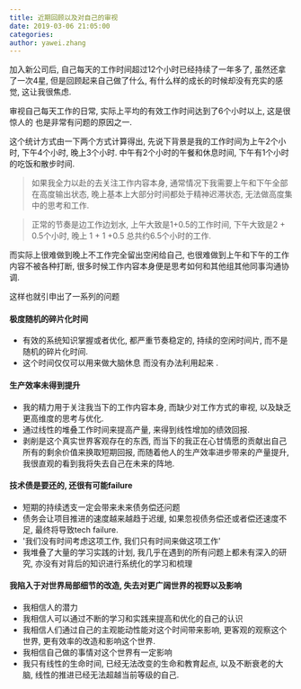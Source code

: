 ```yaml
---
title: 近期回顾以及对自己的审视  
date: 2019-03-06 21:05:00
categories:  
author: yawei.zhang 
---
```

 
加入新公司后, 自己每天的工作时间超过12个小时已经持续了一年多了, 虽然还拿了一次4星, 但是回顾起来自己做了什么, 有什么样的成长的时候却没有充实的感觉, 这让我很焦虑.  

审视自己每天工作的日常, 实际上平均的有效工作时间达到了6个小时以上, 这是很惊人的 也是非常有问题的原因之一.  

这个统计方式由一下两个方式计算得出, 先说下背景是我的工作时间为上午2个小时, 下午4个小时, 晚上3个小时.  中午有2个小时的午餐和休息时间, 下午有1个小时的吃饭和散步时间.   

> 如果我全力以赴的去关注工作内容本身, 通常情况下我需要上午和下午全部在高度输出状态, 晚上基本上大部分时间都处于精神迟滞状态, 无法做高度集中的思考和工作.   

> 正常的节奏是边工作边划水, 上午大致是1+0.5的工作时间,   下午大致是2 + 0.5个小时,  晚上 1 + 1 +0.5  总共约6.5个小时的工作.  

而实际上很难做到晚上不工作完全留出空闲给自己, 也很难做到上午和下午的工作内容不被各种打断, 很多时候工作内容本身便是思考如何和其他组其他同事沟通协调.  

这样也就引申出了一系列的问题  

#### 极度随机的碎片化时间  
* 有效的系统知识掌握或者优化, 都严重节奏稳定的, 持续的空闲时间片, 而不是随机的碎片化时间.  
* 这个时间仅仅可以用来做大脑休息 而没有办法利用起来 .  

#### 生产效率未得到提升     
* 我的精力用于关注我当下的工作内容本身, 而缺少对工作方式的审视, 以及缺乏更高维度的思考与优化.  
* 通过线性的堆叠工作时间来提高产量, 来得到线性增加的绩效回报.  
* 剥削是这个真实世界客观存在的东西, 而当下的我正在心甘情愿的贡献出自己所有的剩余价值来换取短期回报, 而随着他人的生产效率进步带来的产量提升, 我很直观的看到我将失去自己在未来的阵地.  

#### 技术债是要还的, 还很有可能failure  
* 短期的持续透支一定会带来未来债务偿还问题 
* 债务会让项目推进的速度越来越趋于迟缓, 如果忽视债务偿还或者偿还速度不足, 最终将导致tech failure.   
* '我们没有时间考虑这项工作, 我们只有时间来做这项工作'   
* 我堆叠了大量的学习实践的计划, 我几乎在遇到的所有问题上都未有深入的研究, 亦没有对背后的知识进行系统化的学习和梳理   

#### 我陷入于对世界局部细节的改造, 失去对更广阔世界的视野以及影响  
* 我相信人的潜力  
* 我相信人可以通过不断的学习和实践来提高和优化的自己的认识 
* 我相信人们通过自己的主观能动性能对这个时间带来影响, 更客观的观察这个世界, 更有效率的改造和影响这个世界. 
* 我相信自己做的事情对这个世界有一定影响  
* 我只有线性的生命时间, 已经无法改变的生命和教育起点, 以及不断衰老的大脑, 线性的推进已经无法超越当前等级的自己.   



